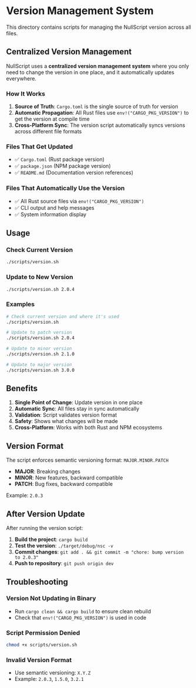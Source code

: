 # Version Management System

This directory contains scripts for managing the NullScript version across all files.

## Centralized Version Management

NullScript uses a **centralized version management system** where you only need to change the version in one place, and it automatically updates everywhere.

### How It Works

1. **Source of Truth**: `Cargo.toml` is the single source of truth for version
2. **Automatic Propagation**: All Rust files use `env!("CARGO_PKG_VERSION")` to get the version at compile time
3. **Cross-Platform Sync**: The version script automatically syncs versions across different file formats

### Files That Get Updated

- ✅ `Cargo.toml` (Rust package version)
- ✅ `package.json` (NPM package version)
- ✅ `README.md` (Documentation version references)

### Files That Automatically Use the Version

- ✅ All Rust source files via `env!("CARGO_PKG_VERSION")`
- ✅ CLI output and help messages
- ✅ System information display

## Usage

### Check Current Version
```bash
./scripts/version.sh
```

### Update to New Version
```bash
./scripts/version.sh 2.0.4
```

### Examples

```bash
# Check current version and where it's used
./scripts/version.sh

# Update to patch version
./scripts/version.sh 2.0.4

# Update to minor version
./scripts/version.sh 2.1.0

# Update to major version
./scripts/version.sh 3.0.0
```

## Benefits

1. **Single Point of Change**: Update version in one place
2. **Automatic Sync**: All files stay in sync automatically
3. **Validation**: Script validates version format
4. **Safety**: Shows what changes will be made
5. **Cross-Platform**: Works with both Rust and NPM ecosystems

## Version Format

The script enforces semantic versioning format: `MAJOR.MINOR.PATCH`

- **MAJOR**: Breaking changes
- **MINOR**: New features, backward compatible
- **PATCH**: Bug fixes, backward compatible

Example: `2.0.3`

## After Version Update

After running the version script:

1. **Build the project**: `cargo build`
2. **Test the version**: `./target/debug/nsc -v`
3. **Commit changes**: `git add . && git commit -m "chore: bump version to 2.0.3"`
4. **Push to repository**: `git push origin dev`

## Troubleshooting

### Version Not Updating in Binary
- Run `cargo clean && cargo build` to ensure clean rebuild
- Check that `env!("CARGO_PKG_VERSION")` is used in code

### Script Permission Denied
```bash
chmod +x scripts/version.sh
```

### Invalid Version Format
- Use semantic versioning: `X.Y.Z`
- Example: `2.0.3`, `1.5.0`, `3.2.1`

